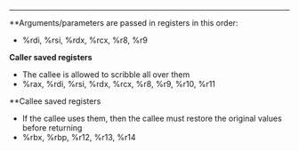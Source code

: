 ***
**Arguments/parameters are passed in registers in this order:
* %rdi, %rsi, %rdx, %rcx, %r8, %r9

**Caller saved registers**
* The callee is allowed to scribble all over them
* %rax, %rdi, %rsi, %rdx, %rcx, %r8, %r9, %r10, %r11

**Callee saved registers
* If the callee uses them, then the callee must restore the original values before returning
* %rbx, %rbp, %r12, %r13, %r14